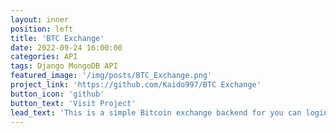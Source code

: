 ```yaml
---
layout: inner
position: left
title: 'BTC Exchange'
date: 2022-09-24 16:00:00
categories: API
tags: Django MongoDB API
featured_image: '/img/posts/BTC_Exchange.png'
project_link: 'https://github.com/Kaido997/BTC Exchange'
button_icon: 'github'
button_text: 'Visit Project'
lead_text: 'This is a simple Bitcoin exchange backend for you can login and register and the system give you a random value of BTC and USD that you can try some trades.'
---
```

